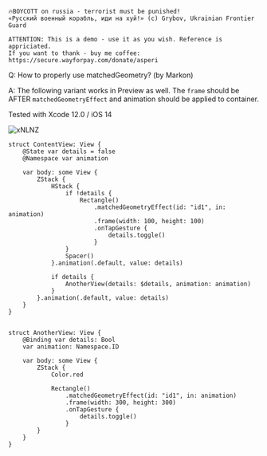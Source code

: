 ```
🔥BOYCOTT on russia - terrorist must be punished!
«Русский военный корабль, иди на хуй!» (c) Grybov, Ukrainian Frontier Guard

ATTENTION: This is a demo - use it as you wish. Reference is appriciated.
If you want to thank - buy me coffee: https://secure.wayforpay.com/donate/asperi
```

Q: How to properly use matchedGeometry? (by Markon)

A: The following variant works in Preview as well. The `frame` should be AFTER `matchedGeometryEffect` and animation
should be applied to container.

Tested with Xcode 12.0 / iOS 14

![xNLNZ](https://user-images.githubusercontent.com/62171579/178094756-71108c48-fa3b-46ec-8eba-824c6885edc4.gif)

```
struct ContentView: View {
	@State var details = false
	@Namespace var animation
	
	var body: some View {
		ZStack {
			HStack {
				if !details {
					Rectangle()
						.matchedGeometryEffect(id: "id1", in: animation)
						.frame(width: 100, height: 100)
						.onTapGesture {
							details.toggle()
						}
				}
				Spacer()
			}.animation(.default, value: details)
			
			if details {
				AnotherView(details: $details, animation: animation)
			}
		}.animation(.default, value: details)
	}
}


struct AnotherView: View {
	@Binding var details: Bool
	var animation: Namespace.ID
	
	var body: some View {
		ZStack {
			Color.red
			
			Rectangle()
				.matchedGeometryEffect(id: "id1", in: animation)
				.frame(width: 300, height: 300)
				.onTapGesture {
					details.toggle()
				}
		}
	}
}
```
